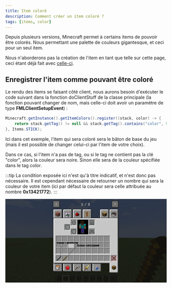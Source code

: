 ```yaml
---
title: Item coloré
description: Comment créer un item coloré ?
tags: [items, color]
---
```


Depuis plusieurs versions, Minecraft permet à certains items de pouvoir être colorés. Nous permettant une palette de couleurs gigantesque, et ceci pour un seul item.

Nous n'aborderons pas la création de l'item en tant que telle sur cette page, ceci étant déjà fait avec [celle-ci](basic.md).

## Enregistrer l'item comme pouvant être coloré

Le rendu des items se faisant côté client, nous aurons besoin d'exécuter le code suivant dans la fonction doClientStuff de la classe principale (la fonction pouvant changer de nom, mais celle-ci doit avoir un paramètre de type **FMLClientSetupEvent**) :

```java
Minecraft.getInstance().getItemColors().register((stack, color) -> {
    return stack.getTag() != null && stack.getTag().contains("color", 99) ? stack.getTag().getInt("color") : 0x13421772;
}, Items.STICK);
```

Ici dans cet exemple, l'item qui sera coloré sera le bâton de base du jeu (mais il est possible de changer celui-ci par l'item de votre choix).

Dans ce cas, si l'item n'a pas de tag, ou si le tag ne contient pas la clé "color", alors la couleur sera noire. Sinon elle sera de la couleur spécifiée dans le tag _color_.

:::tip
La condition exposée ici n'est qu'à titre indicatif, et n'est donc pas nécessaire. Il est cependant nécessaire de retourner un nombre qui sera la couleur de votre item (ici par défaut la couleur sera celle attribuée au nombre **0x13421772**).
:::

![img.png](/img/docs/colored_item.png)
